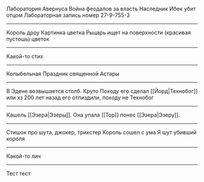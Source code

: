 Лаборатория Авернуса
Война феодалов за власть
Наследник Ибек убит отцом
Лабораторная запись номер 27-9-755-3
___
Король дроу
Картинка цветка
Рыцарь ищет на поверхности (красивая пустошь) цветок
___
Какой-то стих
___
Колыбельная
Праздник священной Астары
___
В Эдене возвышается столб. Круто
Походу его сделал [[Йорд|Технобог]] или хз
200 лет назад его отпиздили, походу не Технобог
___
Кашель [[Эзера|Эзеры]]. Она упала
[[Тор]] понес [[Эзера|Эзеру]].
___
Стишок про шута, джокер, трикстер
Король сошел с ума
Я шут убивший короля
___
Какой-то лич
___
Тест тест
